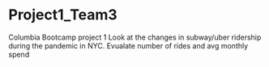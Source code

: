 # Project1_Team3
Columbia Bootcamp project 1
Look at the changes in subway/uber ridership during the pandemic in NYC.  Evualate number of rides and avg monthly spend

